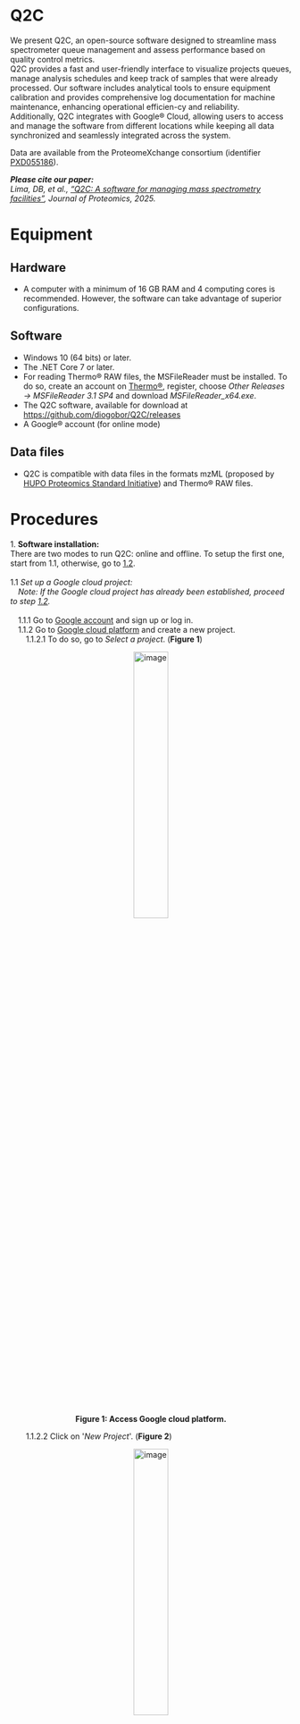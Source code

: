 # Q2C

We present Q2C, an open-source software designed to streamline mass spectrometer queue management and assess performance based on quality control metrics.<br/>Q2C provides a fast and user-friendly interface to visualize projects queues, manage analysis schedules and keep track of samples that were already processed. Our software includes analytical tools to ensure equipment calibration and provides comprehensive log documentation for machine maintenance, enhancing operational efficien-cy and reliability.<br/>Additionally, Q2C integrates with Google® Cloud, allowing users to access and manage the software from different locations while keeping all data synchronized and seamlessly integrated across the system.

Data are available from the ProteomeXchange consortium (identifier [PXD055186](https://www.ebi.ac.uk/pride/archive/projects/PXD055186)).

_<b>Please cite our paper:</b>_<br/>
_Lima, DB, et al., [“Q2C: A software for managing mass spectrometry facilities”](https://doi.org/10.1016/j.jprot.2025.105511), Journal of Proteomics, 2025._

# Equipment
## Hardware
- A computer with a minimum of 16 GB RAM and 4 computing cores is recommended.  However, the software can take advantage of superior configurations.

## Software
-	Windows 10 (64 bits) or later.
-	The .NET Core 7 or later.
-	For reading Thermo® RAW files, the MSFileReader must be installed. To do so, create an account on [Thermo®](https://thermo.flexnetoperations.com/control/thmo/login), register, choose <i>Other Releases → MSFileReader 3.1 SP4</i> and download <i>MSFileReader_x64.exe</i>.
-	The Q2C software, available for download at https://github.com/diogobor/Q2C/releases
-	A Google® account (for online mode)

## Data files
-	Q2C is compatible with data files in the formats mzML (proposed by [HUPO Proteomics Standard Initiative](http://www.psidev.info/)) and Thermo® RAW files.

# Procedures

<div id="ref_1">1. <b>Software installation:</b></div>
There are two modes to run Q2C: online and offline. To setup the first one, start from 1.1, otherwise, go to <a href="#ref_1_2">1.2</a>.<br/><br/>
1.1 <i>Set up a Google cloud project:</i><br/>
    &emsp;<i>Note: If the Google cloud project has already been established, proceed to step <a href="#ref_1_2">1.2</a>.</i><br/><br/>
    <div id="ref_1_1_1">&emsp;1.1.1 Go to <a href="https://accounts.google.com" target="_">Google account</a> and sign up or log in.</div>
    &emsp;1.1.2 Go to <a href="https://console.cloud.google.com" target="_">Google cloud platform</a> and create a new project.<br/>
    &emsp;&emsp;1.1.2.1 To do so, go to <i>Select a project</i>. (<b>Figure 1</b>)
   <p align="center"><img width="35%" alt="image" src="https://github.com/diogobor/Q2C/assets/7681148/f1939a67-fedc-41e0-830e-f6b2bedf7066"><br/>
   <b>Figure 1: Access Google cloud platform.</b></p>
    &emsp;&emsp;1.1.2.2 Click on '<i>New Project</i>'. (<b>Figure 2</b>)
   <p align="center"><img width="35%" alt="image" src="https://github.com/diogobor/Q2C/assets/7681148/f4cb4f03-1990-4b9c-a945-1f3f9cb8bfd7"><br/>
   <b>Figure 2: Create a new project.</b></p>
     &emsp;&emsp;1.1.2.3 Set a project name (<i>q2c-software</i>) and click on '<i>Create</i>' button. (<b>Figure 3</b>)
   <p align="center"><img width="35%" alt="image" src="https://github.com/diogobor/Q2C/assets/7681148/668b43d7-7020-42e9-851a-a98c645a3393"><br/>
   <b>Figure 3: Set a project name.</b></p>
   &emsp;1.1.3 Go back to <i>Applications</i> (<b>Figure 1</b>) and click on <i>q2c-software</i> to set it up. (<b>Figure 4</b>)
   <p align="center"><img width="35%" alt="image" src="https://github.com/diogobor/Q2C/assets/7681148/ccc57af1-df49-4ea0-8194-d96e032cf506"><br/>
   <b>Figure 4: Set a project up.</b></p>
   &emsp;1.1.4 On the left side of the <i>Google Cloud icon</i>, click on the menu to display the options. Then, go to <i>APIs and services → OAuth consent screen</i> (<b>Figure 5</b>) and go to Create an <i>External User Type</i>. (<b>Figure 6</b>)
   <p align="center"><img width="35%" alt="image" src="https://github.com/diogobor/Q2C/assets/7681148/4eb6f127-10b3-4065-8da0-62a65944de94"><br/>
   <b>Figure 5: Go to <i>APIs and services → OAuth consent screen</i>.</b></p>
   <p align="center"><img width="35%" alt="image" src="https://github.com/diogobor/Q2C/assets/7681148/bf29fa3e-662b-456e-95f6-f9ac450d0703"><br/>
   <b>Figure 6: Create an external user type.</b></p>
   &emsp;&emsp;1.1.4.1 Set up an app name (<i>q2c-software</i>) and select a valid Gmail. (<b>Figure 7</b>)
   <p align="center"><img width="35%" alt="image" src="https://github.com/diogobor/Q2C/assets/7681148/881e3f35-7043-4690-ba2f-a841fee68e1d"><br/>
   <b>Figure 7: Start to set up an external user type by giving an app name and selecting a valid Gmail.</b></p>
   &emsp;&emsp;1.1.4.2 Set an email for the developer contact information (<i>set the same used in the previous setp</i>) and click on the '<i>Save and Continue</i>' button. (<b>Figure 8</b>)
   <p align="center"><img width="35%" alt="image" src="https://github.com/diogobor/Q2C/assets/7681148/b0d9d02b-e581-4025-8ffa-81d19e29250d"><br/>
   <b>Figure 8: Save the external user type.</b></p>
   &emsp;&emsp;1.1.4.3 Click on '<i>Save and Continue</i>' button in <i>Scopes</i> and <i>Test users</i> steps. Finally, in '<i>Summary</i>' step, go to the bottom and click on the '<i>Back to dashboard</i>' button.<br/><br/>
   &emsp;&emsp;1.1.4.4 On the dashboard, click on the '<i>Publish App</i>' button (<b>Figure 9a</b>) and confirm the publication. (<b>Figure 9b</b>)
   <p align="center">
     <img width="35%" alt="image" src="https://github.com/diogobor/Q2C/assets/7681148/8fe22ebe-d24c-4583-8879-1cc262f6d96b">&emsp;<img width="35%" alt="image" src="https://github.com/diogobor/Q2C/assets/7681148/481bdc40-e8b9-4241-979c-7466b640dcaa"><br/>
   <b>Figure 9: Publish <i>q2c-software</i> app.</b></p>
   &emsp;1.1.5 Go to <i>Credentials</i>, click on <i>Create Credentials</i>, then on <i>OAuth client ID</i>. (<b>Figure 10</b>)
   <p align="center"><img width="35%" alt="image" src="https://github.com/diogobor/Q2C/assets/7681148/d3c156e5-a667-4ea8-a582-ac2a71a86e20"><br/>
   <b>Figure 10: Create credentials.</b></p>
   &emsp;&emsp;1.1.5.1 In <i>Application type</i>, select <i>Desktop app</i> (<b>Figure 11a</b>), then type a name (<i>q2c-software</i>) and click on <i>Create</i> button. (<b>Figure 11b</b>)
   <p align="center">
     <img width="35%" alt="image" src="https://github.com/diogobor/Q2C/assets/7681148/4877afec-b450-4f7e-9f80-e5d49dcc69ee">&emsp;<img width="35%" alt="image" src="https://github.com/diogobor/Q2C/assets/7681148/6a337679-8adf-4d27-a272-13409a69909e"><br/>
   <b>Figure 11: Create OAuth client ID.</b></p>
   <div id="ref_1_1_5_2">&emsp;&emsp;1.1.5.2 Once the OAuth client ID is created, a new window is displayed with the <b>Google Client ID</b> and <b>Google Secret ID</b>. (<b>Figure 12</b>) Both IDs will be used to set up the database on Q2C.</div>
   <p align="center"><img width="35%" alt="image" src="https://github.com/diogobor/Q2C/assets/7681148/d52d6ec7-1967-4e1b-94b9-dfba37cdf71e"><br/>
   <b>Figure 12: Client and Secret IDs. Both of them are used to set up the database on Q2C.</b></p>
   &emsp;1.1.6 Go to <i>Enabled APIs and services</i> and click on <i>Enable APIs and Services</i>. (<b>Figure 13</b>)
   <p align="center"><img width="35%" alt="image" src="https://github.com/diogobor/Q2C/assets/7681148/cbaaee51-370b-49f0-b9a9-55496448663e"><br/>
   <b>Figure 13: Enable APIs and Services.</b></p>
   &emsp;&emsp;1.1.6.1 In the API Library, search for <i>google drive api</i> (<b>Figure 14a</b>) and enable it. (<b>Figure 14b</b>)
   <p align="center">
     <img width="35%" alt="image" src="https://github.com/diogobor/Q2C/assets/7681148/2437717c-675e-4610-86cd-d2565f036a9e">&emsp;<img width="35%" alt="image" src="https://github.com/diogobor/Q2C/assets/7681148/9812892f-65d7-436a-ada7-d4533a348d17"><br/>
   <b>Figure 14: Enable Google Drive API.</b></p>
   &emsp;&emsp;1.1.6.2 In the API Library, search for <i>gmail api</i> (<b>Figure 15a</b>) and enable it. (<b>Figure 15b</b>)
   <p align="center">
     <img width="35%" alt="image" src="https://github.com/diogobor/Q2C/assets/7681148/5969dcc9-2d6d-4b9e-bb07-241bc2104022">&emsp;&emsp;<img width="25%" alt="image" src="https://github.com/diogobor/Q2C/assets/7681148/481d6378-d198-4bae-9096-cfec58d8a946"><br/>
   <b>Figure 15: Enable Gmail API.</b></p>
   &emsp;&emsp;1.1.6.3 In the API Library, search for <i>google sheets api</i> (<b>Figure 16a</b>) and enable it. (<b>Figure 16b</b>)
   <p align="center">
     <img width="35%" alt="image" src="https://github.com/diogobor/Q2C/assets/7681148/32b9fb7a-28f6-4299-95a2-94ad08b08663">&emsp;&emsp;<img width="25%" alt="image" src="https://github.com/diogobor/Q2C/assets/7681148/616e0468-e7c8-4710-b039-588fcb4a3e87"><br/>
   <b>Figure 16: Enable Google Sheets API.</b></p>
<div id="ref_1_2">&emsp;1.2 Download Q2C by clicking on <i>Q2C_setup_64bit.msi</i> in the <a href="https://github.com/diogobor/Q2C/releases/" target="_">latest release</a>.</div>
&emsp;1.3 Install it by double-clicking the previous downloaded file.<br/><br/>

<div id="ref_2">2. <b>Workflow:</b></div>
  &emsp;2.1 <i>Set up Q2C:</i><br/>
  &emsp;&emsp;2.1.1 As mentioned in <a href="#ref_1">Software installation</a> section, Q2C can be run either online or offline. To setup the offline mode, on the <i>Database settings</i> screen, check <i>Offline Mode</i> option.<br/>
  <div id="ref_2_1_1_1">&emsp;&emsp;&emsp;2.1.1.1 Click on the '<i>Confirm</i>' button (<b>Figure 17a</b>), and click on '<i>Yes</i>' to accept the modified entries. (<b>Figure 17b</b>)</div>
  &emsp;&emsp;&emsp;2.1.1.2 Go to <a href="#ref_2_1_3">2.1.3</a>.<br/><br/>
  <p align="center">
  <img width="30%" alt="image" src="https://github.com/user-attachments/assets/baad7312-e4ea-455c-8f0a-5d219f41efe8">&emsp;<img width="35%" alt="image" src="https://github.com/diogobor/Q2C/assets/7681148/7b05461e-3d0b-4ce2-ad9b-93c0b61bf816"><br/>
   <b>Figure 17: Set up the database.</b></p>
  &emsp;&emsp;2.1.2 On the other hand, the online mode requires <b>Google Client ID</b> and <b>Google Client Secret</b> according to the IDs obtained in <a href="#ref_1_1_5_2">1.1.5.2</a> section.<br/>
  &emsp;&emsp;&emsp;2.1.2.1 If you are not the administrator, uncheck the <i>Create spreadsheet</i> option, and set the <b>Spreadsheet ID</b> obtained when the administrator set up the Q2C for the first time.<br/>
  &emsp;&emsp;&emsp;2.1.2.2 Click on the '<i>Confirm</i>' button. Similar to <a href="#ref_2_1_1_1">2.1.1.1</a>.<br/>
  &emsp;&emsp;&emsp;2.1.2.3 Q2C will be redirected to Google login page. Type the created email in <a href="#ref_1_1_1">1.1.1</a> section, click on the '<i>Next</i>' button and enter the password.  (<b>Figure 18</b>)<br/>
<i>PS1: Make sure the message 'Sign in to continue to <b>q2c-software</b>' is displayed.</i><br/>
<i>PS2: You have 90 seconds to complete this step.</i><br/>
<p align="center"><img width="35%" alt="image" src="https://github.com/diogobor/Q2C/assets/7681148/e406e0e4-f25f-4dc6-ab52-f7fce5017061"><br/>
<b>Figure 18: Enter the credentials.</b></p>
&emsp;&emsp;&emsp;2.1.2.4 Give Google permission to access the app by clicking on '<i>Advanced</i>' link (<b>Figure 19a</b>). Then, click on the '<i>Go to q2c-software (unsafe)</i>' link. (<b>Figure 19b</b>)
<p align="center">
  <img width="35%" alt="image" src="https://github.com/diogobor/Q2C/assets/7681148/7fa879b0-d974-4941-b1ac-66f88d2b9ba2">&emsp;<img width="35%" alt="image" src="https://github.com/diogobor/Q2C/assets/7681148/a49e0d17-48ee-4fea-990e-cc8f7a3aaa26"><br/>
   <b>Figure 19: Give Google permission to access Q2C.</b></p>
&emsp;&emsp;&emsp;2.1.2.5 On the next page, '<i>q2c-software wants access to your Google Account</i>', check the '<i>Select all</i>' option, then click on the '<i>Continue</i>' button. (<b>Figure 20</b>)
<p align="center"><img width="35%" alt="image" src="https://github.com/diogobor/Q2C/assets/7681148/e8737b55-c231-4e03-9762-efdb3868ff22"><br/>
<b>Figure 20: Select all option to give Google permission.</b></p>
&emsp;&emsp;&emsp;2.1.2.6 Once the permission is done, the next page will display the following message '<i>Received verification code. You may now close this window</i>'. Go back to Q2C. (<b>Figure 21</b>)
<p align="center"><img width="35%" alt="image" src="https://github.com/diogobor/Q2C/assets/7681148/3631e2f3-eac3-434b-bf66-8e962a6625ca"><br/>
<b>Figure 21: Google permission is complete.</b></p>
<div id="ref_2_1_3">&emsp;&emsp;2.1.3 Q2C will display a new window to <b>add new users</b>. Click on '<i>Add User</i>' button. (<b>Figure 22</b>)</div>
<p align="center"><img width="35%" alt="image" src="https://github.com/diogobor/Q2C/assets/7681148/dba6e40c-2c34-49df-84e5-f5f9a3db6b8d"><br/>
<b>Figure 22: List of registered users.</b></p>
&emsp;&emsp;&emsp;2.1.3.1 To add a new user, enter a username (<i>must be the same as the Windows® username.</i>), a valid email and set a category. Then, click on '<i>Confirm</i>' button. Q2C will be restarted. (<i>PS: the first registered user is configured as Administrator.</i>) (<b>Figure 23</b>)
<p align="center"><img width="35%" alt="image" src="https://github.com/diogobor/Q2C/assets/7681148/3c1689a4-7aa2-40f8-a2b1-49791148301f"><br/>
<b>Figure 23: Add new user.</b></p>
&emsp;&emsp;&emsp;&emsp;2.1.3.1.1 There are 8 different types of category:<br/>
&emsp;&emsp;&emsp;&emsp;&emsp;2.1.3.1.1.1 <i>User</i>: the basic category. Only allows the user to view the project queue (section 2.2).<br/>
&emsp;&emsp;&emsp;&emsp;&emsp;2.1.3.1.1.2 <i>User Sample</i>: Allows the user to add/edit/remove projects to the queue (section 2.2).<br/>
&emsp;&emsp;&emsp;&emsp;&emsp;2.1.3.1.1.3 <i>Super User Sample</i>: Allows the user to add/edit/remove projects to the queue. In addition, it also allows the user to view the runs (section 4).<br/>
&emsp;&emsp;&emsp;&emsp;&emsp;2.1.3.1.1.4 <i>Super User Machine</i>: Allows the user to add/edit/remove runs (section 2.3).<br/>
&emsp;&emsp;&emsp;&emsp;&emsp;2.1.3.1.1.5 <i>Super User Sample & Machine</i>: Allows the user to add/edit/remove projects and runs (sections 2.2 & 2.3).<br/>
&emsp;&emsp;&emsp;&emsp;&emsp;2.1.3.1.1.6 <i>Master User Sample</i>: Allows the user to add/edit/remove projects and put them in the machine queue (sections 2.2).<br/>
&emsp;&emsp;&emsp;&emsp;&emsp;2.1.3.1.1.7 <i>Master User Sample & Machine</i>: Allows the user to add/edit/remove projects and runs and put projects in the machine queue (sections 2.2 & 2.3).<br/>
&emsp;&emsp;&emsp;&emsp;&emsp;2.1.3.1.1.8 <i>Administrator</i>: Allows the user to add/edit/remove databases, users and machines. In addition to having all the <i>Master User Samples & Machine</i> functions (sections 2.2 & 2.3).<br/><br/>
&emsp;&emsp;2.1.4 Q2C will display a new window to <b>add new machines</b>. Click on '<i>Add Machine</i>' button. (<b>Figure 24</b>)
<p align="center"><img width="35%" alt="image" src="https://github.com/diogobor/Q2C/assets/7681148/69b4e458-4fd9-41a3-920d-7a7d30d6824b"><br/>
<b>Figure 24: List of registered machines.</b></p>
&emsp;&emsp;&emsp;2.1.4.1 To add a new machine, enter a name, set the frequency of the <i>mass calibration time</i> (<i>default is 2 weeks</i>), set the frequency of the <i>full calibration time</i> (<i>default is 1 month</i>), set the <i>interval time (in minutes)</i> for each project (<i>default is 20</i>), and check the options that satisfy the machine: <i>Evaluation, FAIMS, OT (high resolution) & IT (low resolution)</i>. Then, click on '<i>Confirm</i>' button. Q2C will be restarted. (<b>Figure 25</b>)
<p align="center"><img width="35%" alt="image" src="https://github.com/diogobor/Q2C/assets/7681148/b7fb01d1-3229-4038-babb-a70386119075"><br/>
<b>Figure 25: Add new machine.</b></p>
  &emsp;2.2 <i>Projects:</i>
  &emsp;<p>The main Q2C interface shows all registered projects. (<b>Figure 26</b>)</p>
  <p align="center"><img width="60%" alt="image" src="https://github.com/user-attachments/assets/daa23248-e3cf-47c5-89b4-ea53ed08154b"><br/>
<b>Figure 26: Graphical User Interface of Q2C’s main window.</b></p>
  &emsp;&emsp;2.2.1 To add a new project and put it in the general queue, click '<i>Add Project</i>' and a new pop-up window will open. (<b>Figure 27</b>)
<p align="center"><img width="35%" alt="image" src="https://github.com/user-attachments/assets/3a0c0de9-9264-42ef-a6ee-4b723295085e"><br/>
<b>Figure 27: Add a new project.</b></p>
&emsp;&emsp;&emsp;2.2.1.1 <i>Project name</i>: Specify a name for the project.<br/>
&emsp;&emsp;&emsp;2.2.1.2 <i>Amount of MS time (hours)</i>: The total time for this project will be displayed here according to the number of samples and the selected method.<br/>
&emsp;&emsp;&emsp;2.2.1.3 <i>Number of Samples</i>: Specify the number of samples.<br/>
&emsp;&emsp;&emsp;2.2.1.4 <i>Method:</i> Select a pre-defined method.<br/>
&emsp;&emsp;&emsp;&emsp;2.2.1.4.1 A new method can be defined. To do so, click '<i>+</i>'. A new pop-up window will open. (<b>Figure 28</b>)<br/>
<p align="center"><img width="50%" alt="image" src="https://github.com/user-attachments/assets/5314da4e-c5b2-4776-8421-cb24936007f6"><br/>
<b>Figure 28: Define a new method or edit an existing one.</b></p>
&emsp;&emsp;&emsp;&emsp;&emsp;2.2.1.4.1.1 To add a new method, press CTRL + I, set the parameters and click on '<i>Confirm</i>'.<br/>
&emsp;&emsp;&emsp;&emsp;&emsp;2.2.1.4.1.2 To modify a pre-defined method, select the desired one, change the parameters and click on '<i>Confirm</i>'.<br/>
&emsp;&emsp;&emsp;&emsp;&emsp;2.2.1.4.1.3 To delete a method, press DEL. A pop-up message will appear to confirm the deletion; click on '<i>Yes</i>'.<br/>
&emsp;&emsp;&emsp;&emsp;&emsp;2.2.1.4.1.4 Parameters:<br/>
&emsp;&emsp;&emsp;&emsp;&emsp;&emsp;2.2.1.4.1.4.1 <i>Quantification</i>:Select a pre-defined quantification or select '<i>Customize</i>' to create a new one. If the method does not refer to a quantification, select '<i>None</i>'.<br/>
&emsp;&emsp;&emsp;&emsp;&emsp;&emsp;2.2.1.4.1.4.2 <i>Purpose / Modification</i>: Select a purpose of the new modification.<br/>
&emsp;&emsp;&emsp;&emsp;&emsp;&emsp;2.2.1.4.1.4.3 <i>Comment</i>: Type a comment for the new method (optional).<br/>
&emsp;&emsp;&emsp;&emsp;&emsp;&emsp;2.2.1.4.1.4.4 <i>Gradient length (min)</i>: Set a gradient legth (in minutes) for the method. This value will be used for computing the '<i>Amount of MS time</i>'.<br/>
&emsp;&emsp;&emsp;&emsp;&emsp;&emsp;2.2.1.4.1.4.5 To confirm a new method, click '<i>Confirm</i>'.<br/>
&emsp;&emsp;&emsp;&emsp;&emsp;&emsp;2.2.1.4.1.4.6 <i>Export</i>: Choose this option to save the current methods to a file.<br/>
&emsp;&emsp;&emsp;&emsp;&emsp;&emsp;2.2.1.4.1.4.7 <i>Load</i>: Select this option to import methods from a file.<br/><br/>
&emsp;&emsp;&emsp;2.2.1.5 <i>Machine</i>: Select one or more machines that will acquire the data. If FAIMS will be used for acquiring the data, select '<i>Yes</i>' for the respective machine(s).<br/>
&emsp;&emsp;&emsp;2.2.1.6 <i>Status</i>: Select the status for the project. New project will have '<i>Wait for acquisition</i>' as status.<br/>
&emsp;&emsp;&emsp;2.2.1.7 <i>Comments</i>: Type an optional comment for the new project.<br/>
&emsp;&emsp;&emsp;2.2.1.8 <i>Receive notification(s) by e-mail</i>: Check this option if you want to receive by e-mail when the project changes its status.<br/>
&emsp;&emsp;&emsp;⇒ Click on '<i>Confirm</i>' to add the new project.<br/><br/>

  &emsp;&emsp;2.2.2 To queue a project to a specific machine, right-click* on a project and click '<i>Add to machine queue</i>'. (<b>Figure 29a</b>)<br/>
  &emsp;&emsp;&emsp;2.2.2.1 If more the one machine has been set up for the project, a new window will open. At that moment, select which machine will acquire the data. (<b>Figure 29b</b>)<br/>
  &emsp;&emsp;<i>* This option is only available for 'Master User Sample', 'Master User Sample & Machine' and 'Administrator'.</i><br/>
  &emsp;&emsp;⇒ Once the project is queued, its color changes to blue.<br/>
<p align="center">
  <img width="50%" alt="image" src="https://github.com/user-attachments/assets/0270c54a-0bae-4b88-9bdc-6812851fac04">&emsp;<img width="25%" alt="image" src="https://github.com/user-attachments/assets/c3d51bbf-0a7b-4b4f-855f-d16b82bcc97b"><br/>
   <b>Figure 29: Put a project to a machine queue.</b></p>
  &emsp;&emsp;2.2.3 To remove a project, select it and press Delete.<br/>
  &emsp;&emsp;2.2.4 <i>Statistical analysis → Queue</i>: To check the machines' usability over a specific period, go to '<i>Statistical analysis → Queue</i>' (or press SHIFT + Q)*.<br/>
  &emsp;&emsp;&emsp;2.2.4.1 Set a specific period or a month or a year and click '<i>Confirm</i>'. Your can check the plots per period or per user. (<b>Figure 30</b>)<br/>
  &emsp;&emsp;<i>* This option is only available for 'Super User Machine', 'Super User Sample & Machine', 'Master User Sample & Machine' and 'Administrator'.</i><br/>
<p align="center"><img alt="image" src="https://github.com/user-attachments/assets/be88adca-ffc9-419b-899d-eeb644a23fac"><br/>
<b>Figure 30: Statistic analysis → Machines' Queue.</b></p>
  
  &emsp;2.3 <i>Machine:</i>
  &emsp;<p>In this module, you can check the mass spectrometers' queue as well as assess the machines' efficiency by running quality control samples.</p>
  &emsp;&emsp;2.3.1 <i>Machines' queue</i>:<br/>
  &emsp;&emsp;Each mass spectrometer has its own queue. When a project is added, it appears in this tab. (<b>Figure 31</b>)<br/>
<p align="center"><img width="80%" alt="image" src="https://github.com/user-attachments/assets/8de3b835-b917-4d22-9669-002310e91e8c"><br/>
<b>Figure 31: Machines' Queue.</b></p>
  &emsp;&emsp;When all samples for a specific project have been acquired, the responsible for the samples must delete the project from the machine's queue.<br/>
  &emsp;&emsp;To do so, click on the project and press delete. A message will appear asking if the samples have been measured.<br/>
  &emsp;&emsp;If so, click '<i>Yes</i>' and the samples will be removed from the queue, with the status changed to '<i>Measured</i>' (the project color will be changed to grey).<br/>
  &emsp;&emsp;If not, click '<i>No</i>'; the samples will be removed from the queue and the status will return to '<i>Wait for acquisition</i>'.<br/><br/>
  &emsp;&emsp;2.3.2 <i>Machines' Evaluation</i>:<br/>
<p align="center"><img width="80%" alt="image" src="https://github.com/user-attachments/assets/bf2806d2-4000-405a-b5e5-1489781ffc32"><br/>
<b>Figure 32: Machines' Evaluation</b></p>
  &emsp;&emsp;2.3.3 <i>Machines' Log</i>:<br/>
  <p align="center"><img width="80%" alt="image" src="https://github.com/user-attachments/assets/b59842d4-58d5-4742-a1ce-0da221a495a2"><br/>
<b>Figure 33: Machines' Log</b></p> <br/>
  &emsp;2.4 <i>Reset settings:</i>
  &emsp;<p>Q2C allows to reset methods and fasta settings. To do so, go to Help → About → Reset Settings. The software will restart to complete the process.</p>
<i>Watch this tutorial video, which explains how Q2C works.</i>


https://github.com/diogobor/Q2C/assets/7681148/1e6f5e72-abfd-4584-ae1b-d2682a5e716c


